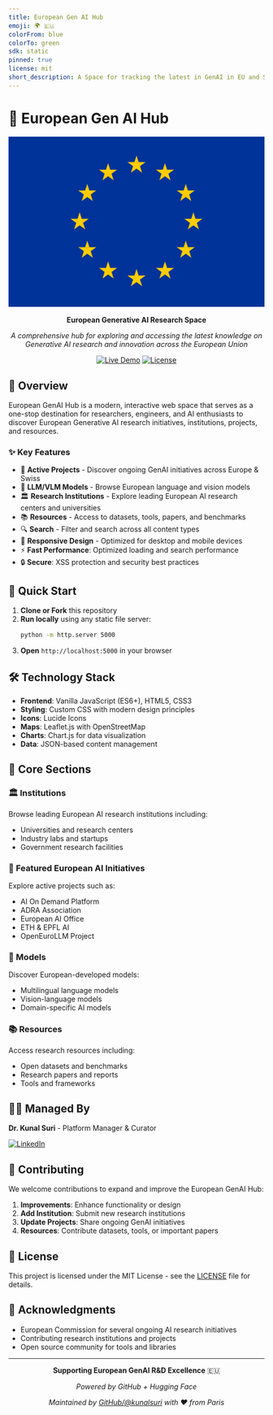 ```yaml
---
title: European Gen AI Hub
emoji: 🌍 🇪🇺
colorFrom: blue
colorTo: green
sdk: static
pinned: true
license: mit
short_description: A Space for tracking the latest in GenAI in EU and Swiss
---
```

# 🧠 European Gen AI Hub

<div align="center">

![European Union Flag](resources/flags/eu.png)

**European Generative AI Research Space**

*A comprehensive hub for exploring and accessing the latest knowledge on Generative AI research and innovation across the European Union*

[![Live Demo](https://img.shields.io/badge/Live-Demo-blue?style=for-the-badge)](https://replit.com/@your-username/europe-genai)
[![License](https://img.shields.io/badge/License-MIT-green?style=for-the-badge)](LICENSE)

</div>

## 🌟 Overview

European GenAI Hub is a modern, interactive web space that serves as a one-stop destination for researchers, engineers, and AI enthusiasts to discover European Generative AI research initiatives, institutions, projects, and resources.


### ✨ Key Features

- 🚀 **Active Projects** - Discover ongoing GenAI initiatives across Europe & Swiss
- 🧠 **LLM/VLM Models** - Browse European language and vision models
- 🏛️ **Research Institutions** - Explore leading European AI research centers and universities
- 📚 **Resources** - Access to datasets, tools, papers, and benchmarks
- 🔍 **Search** - Filter and search across all content types
- 📱 **Responsive Design** - Optimized for desktop and mobile devices
- ⚡  **Fast Performance**: Optimized loading and search performance
- 🔒 **Secure**: XSS protection and security best practices


## 🚀 Quick Start

1. **Clone or Fork** this repository
2. **Run locally** using any static file server:
   ```bash
   python -m http.server 5000
   ```
3. **Open** `http://localhost:5000` in your browser


## 🛠️ Technology Stack

- **Frontend**: Vanilla JavaScript (ES6+), HTML5, CSS3
- **Styling**: Custom CSS with modern design principles
- **Icons**: Lucide Icons
- **Maps**: Leaflet.js with OpenStreetMap
- **Charts**: Chart.js for data visualization
- **Data**: JSON-based content management


## 🎯 Core Sections

### 🏛️ Institutions
Browse leading European AI research institutions including:
- Universities and research centers
- Industry labs and startups
- Government research facilities

### 🚀 Featured European AI Initiatives 
Explore active projects such as:
- AI On Demand Platform
- ADRA Association
- European AI Office
- ETH & EPFL AI
- OpenEuroLLM Project

### 🧠 Models
Discover European-developed models:
- Multilingual language models
- Vision-language models
- Domain-specific AI models

### 📚 Resources
Access research resources including:
- Open datasets and benchmarks
- Research papers and reports
- Tools and frameworks


## 👨‍💻 Managed By

**Dr. Kunal Suri** - Platform Manager & Curator

[![LinkedIn](https://img.shields.io/badge/LinkedIn-Connect-blue?style=flat&logo=linkedin)](https://www.linkedin.com/in/kunalsuri/)


## 🤝 Contributing

We welcome contributions to expand and improve the European GenAI Hub:

1. **Improvements**: Enhance functionality or design
2. **Add Institution**: Submit new research institutions
3. **Update Projects**: Share ongoing GenAI initiatives
4. **Resources**: Contribute datasets, tools, or important papers


## 📄 License

This project is licensed under the MIT License - see the [LICENSE](LICENSE) file for details.


## 🙏 Acknowledgments

- European Commission for several ongoing AI research initiatives
- Contributing research institutions and projects
- Open source community for tools and libraries

---

<div align="center">

**Supporting European GenAI R&D Excellence** 🇪🇺

*Powered by GitHub + Hugging Face*

*Maintained by [GitHub/@kunalsuri](https://github.com/kunalsuri) with ❤️ from Paris* 

</div>
